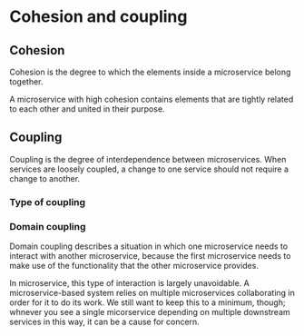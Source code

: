 # Cohesion and coupling

## Cohesion

Cohesion is the degree to which the elements inside a microservice belong together.

A microservice with high cohesion contains elements that are tightly related to each other and united in their purpose.

## Coupling

Coupling is the degree of interdependence between microservices. When services are loosely coupled, a change to one service should not require a change to another.

### Type of coupling

### Domain coupling

Domain coupling describes a situation in which one microservice needs to interact with another microservice, because the first microservice needs to make use of the functionality that the other microservice provides.

In microservice, this type of interaction is largely unavoidable. A microservice-based system relies on multiple microservices collaborating in order for it to do its work. We still want to keep this to a minimum, though; whnever you see a single micorservice depending on multiple downstream services in this way, it can be a cause for concern.
